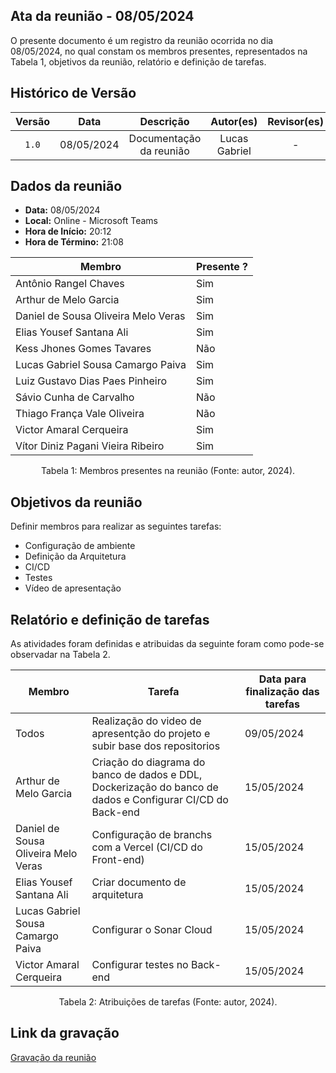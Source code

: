 ## Ata da reunião - 08/05/2024

O presente documento é um registro da reunião ocorrida no dia 08/05/2024, no qual constam os membros presentes,
representados na Tabela 1, objetivos da reunião, relatório e definição de tarefas.</p>

## Histórico de Versão

| Versão |    Data    |        Descrição        |   Autor(es)   | Revisor(es) |
| :----: | :--------: | :---------------------: | :-----------: | :---------: |
| `1.0`  | 08/05/2024 | Documentação da reunião | Lucas Gabriel |      -      |

## Dados da reunião

- **Data:** 08/05/2024
- **Local:** Online - Microsoft Teams
- **Hora de Início:** 20:12
- **Hora de Término:** 21:08

| Membro                              | Presente ? |
| ----------------------------------- | ---------- |
| Antônio Rangel Chaves               | Sim        |
| Arthur de Melo Garcia               | Sim        |
| Daniel de Sousa Oliveira Melo Veras | Sim        |
| Elias Yousef Santana Ali            | Sim        |
| Kess Jhones Gomes Tavares           | Não        |
| Lucas Gabriel Sousa Camargo Paiva   | Sim        |
| Luiz Gustavo Dias Paes Pinheiro     | Sim        |
| Sávio Cunha de Carvalho             | Não        |
| Thiago França Vale Oliveira         | Não        |
| Victor Amaral Cerqueira             | Sim        |
| Vítor Diniz Pagani Vieira Ribeiro   | Sim        |

<div style="text-align: center">
<p> Tabela 1: Membros presentes na reunião (Fonte: autor, 2024). </p>
</div>

## Objetivos da reunião

Definir membros para realizar as seguintes tarefas:

- Configuração de ambiente
- Definição da Arquitetura
- CI/CD
- Testes
- Vídeo de apresentação

## Relatório e definição de tarefas

As atividades foram definidas e atribuidas da seguinte foram como pode-se observadar na Tabela 2.

| Membro                              | Tarefa                                                                                                     | Data para finalização das tarefas |
| ----------------------------------- | ---------------------------------------------------------------------------------------------------------- | --------------------------------- |
| Todos                               | Realização do video de apresentção do projeto e subir base dos repositorios                                | 09/05/2024                        |
| Arthur de Melo Garcia               | Criação do diagrama do banco de dados e DDL, Dockerização do banco de dados e Configurar CI/CD do Back-end | 15/05/2024                         |
| Daniel de Sousa Oliveira Melo Veras | Configuração de branchs com a Vercel (CI/CD do Front-end)                                                  | 15/05/2024                         |
| Elias Yousef Santana Ali            | Criar documento de arquitetura                                                                             | 15/05/2024                         |
| Lucas Gabriel Sousa Camargo Paiva   | Configurar o Sonar Cloud                                                                                   | 15/05/2024                         |
| Victor Amaral Cerqueira             | Configurar testes no Back-end                                                                              | 15/05/2024                         |
<div style="text-align: center">
<p> Tabela 2: Atribuições de tarefas (Fonte: autor, 2024). </p>
</div>

## Link da gravação

[Gravação da reunião](https://youtu.be/d-tZfodTjzA)